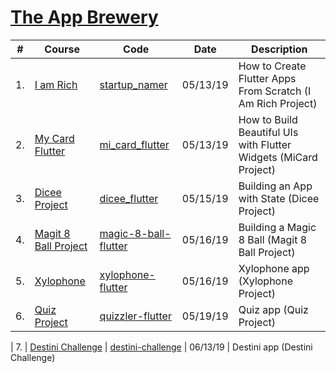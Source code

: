 
# [The App Brewery](https://www.appbrewery.co/courses/)

| # | Course  | Code | Date | Description
| ------------- | ------------- | ------------- | ------------- | -------------
| 1. | [I am Rich](./i_am_rich) | [startup_namer](./i_am_rich) | 05/13/19 | How to Create Flutter Apps From Scratch (I Am Rich Project)
| 2. | [My Card Flutter](./mi_card_flutter) | [mi_card_flutter](./mi_card_flutter) | 05/13/19 | How to Build Beautiful UIs with Flutter Widgets (MiCard Project)
| 3. | [Dicee Project](./dicee_flutter) | [dicee_flutter](./dicee_flutter) | 05/15/19 | Building an App with State (Dicee Project)
| 4. | [Magit 8 Ball Project](./magic-8-ball-flutter) | [magic-8-ball-flutter](./magic-8-ball-flutter) | 05/16/19 | Building a Magic 8 Ball (Magit 8 Ball Project)
| 5. | [Xylophone](./xylophone-flutter) | [xylophone-flutter](./xylophone-flutter) | 05/16/19 | Xylophone app (Xylophone Project)
| 6. | [Quiz Project](./quizzler-flutter) | [quizzler-flutter](./quizzler-flutter) | 05/19/19 | Quiz app (Quiz Project)

| 7. | [Destini Challenge](./destini-challenge) | [destini-challenge](./destini-challenge) | 06/13/19 | Destini app (Destini Challenge)
